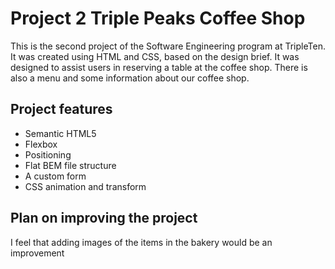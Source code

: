 # Project 2 Triple Peaks Coffee Shop

This is the second project of the Software Engineering program at TripleTen. It was created using HTML and CSS, based on the design brief. It was designed to assist users in reserving a table at the coffee shop. There is also a menu and some information about our coffee shop.

## Project features

- Semantic HTML5
- Flexbox
- Positioning
- Flat BEM file structure
- A custom form
- CSS animation and transform

## Plan on improving the project

I feel that adding images of the items in the bakery would be an improvement
